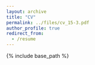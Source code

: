 ```yaml
---
layout: archive
title: "CV"
permalink: ../files/cv_15-3.pdf
author_profile: true
redirect_from:
  - /resume
---
```


{% include base_path %}

